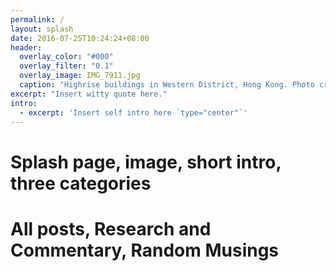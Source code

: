 ```yaml
---
permalink: /
layout: splash
date: 2016-07-25T10:24:24+08:00
header:
  overlay_color: "#000"
  overlay_filter: "0.1"
  overlay_image: IMG_7911.jpg
  caption: "Highrise buildings in Western District, Hong Kong. Photo credit: Kelly Lui"
excerpt: "Insert witty quote here."
intro: 
  - excerpt: 'Insert self intro here `type="center"`'
---
```

# Splash page, image, short intro, three categories
# All posts, Research and Commentary, Random Musings
